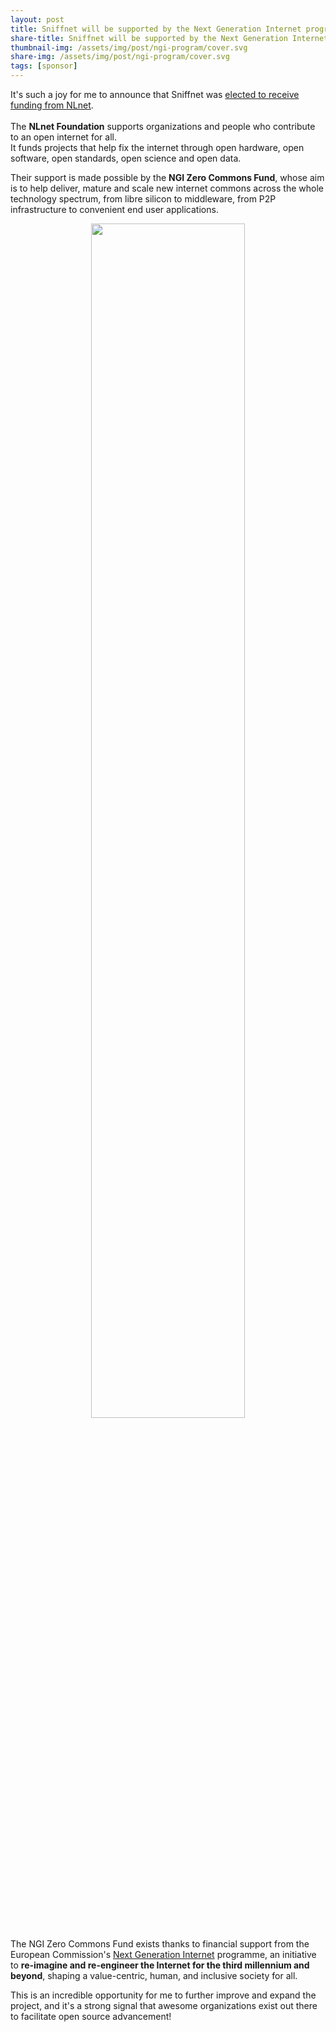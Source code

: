 ```yaml
---
layout: post
title: Sniffnet will be supported by the Next Generation Internet program
share-title: Sniffnet will be supported by the Next Generation Internet program
thumbnail-img: /assets/img/post/ngi-program/cover.svg
share-img: /assets/img/post/ngi-program/cover.svg
tags: [sponsor]
---
```


It's such a joy for me to announce that Sniffnet was <a target="_blank" href="https://nlnet.nl/news/2024/20241014-announcing-CommonsFund-call.html">
elected to receive funding from NLnet</a>.<br><br>
The **NLnet Foundation** supports organizations and people who contribute to an open internet for all.<br>
It funds projects that help fix the internet through open hardware, open software, open standards, open science and open data.

Their support is made possible by the **NGI Zero Commons Fund**, whose aim is to help deliver,
mature and scale new internet commons across the whole technology spectrum,
from libre silicon to middleware, from P2P infrastructure to convenient end user applications.

<div align="center">
    <a target="_blank" href="https://nlnet.nl/NGI0/">
        <img width="70%" title="NGI0" src="{{ 'assets/img/post/ngi-program/cover.svg' | relative_url }}" alt=""/>
    </a>
</div>

The NGI Zero Commons Fund exists thanks to financial support from the European Commission's <a target="_blank" href="https://ngi.eu/">Next Generation Internet</a> programme,
an initiative to **re-imagine and re-engineer the Internet for the third millennium and beyond**, shaping a value-centric, human, and inclusive society for all.

This is an incredible opportunity for me to further improve and expand the project,
and it's a strong signal that awesome organizations exist out there to facilitate open source advancement!
